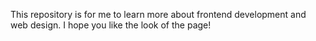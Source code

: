 This repository is for me to learn more about frontend development and web design.
I hope you like the look of the page!
